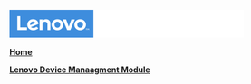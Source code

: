 ![Commercial Deployment Readiness Team](../img/cdrt.png)

[**Home**](/)

[**Lenovo Device Manaagment Module**](ldm/ldm_top.md)

